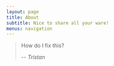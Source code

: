 ```yaml
---
layout: page
title: About
subtitle: Nice to share all your ware!
menus: navigation
---
```


> How do I fix this?
>
> -- <cite>Tristan</cite>
